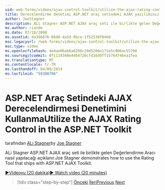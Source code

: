 ```yaml
---
uid: web-forms/videos/ajax-control-toolkit/utilize-the-ajax-rating-control-in-the-aspnet-toolkit
title: Derecelendirme denetimi ASP.NET araç setindeki AJAX yazılımınız | Microsoft Docs
author: JoeStagner
description: ALi Stagner ASP.NET AJAX araç seti ile birlikte gelen Değerlendirme Aracı nasıl yapılacağı açıklanır.
ms.author: riande
ms.date: 07/10/2008
ms.assetid: da366876-06d8-4a5d-9bce-1f52530f04b0
msc.legacyurl: /web-forms/videos/ajax-control-toolkit/utilize-the-ajax-rating-control-in-the-aspnet-toolkit
msc.type: video
ms.openlocfilehash: 4e4ae06ab6a6208c20d5206e171e5c906ac55708
ms.sourcegitcommit: 0f1119340e4464720cfd16d0ff15764746ea1fea
ms.translationtype: MT
ms.contentlocale: tr-TR
ms.lasthandoff: 04/09/2019
ms.locfileid: "59388796"
---
```

# <a name="utilize-the-ajax-rating-control-in-the-aspnet-toolkit"></a><span data-ttu-id="6d97a-103">ASP.NET Araç Setindeki AJAX Derecelendirmesi Denetimini Kullanma</span><span class="sxs-lookup"><span data-stu-id="6d97a-103">Utilize the AJAX Rating Control in the ASP.NET Toolkit</span></span>

<span data-ttu-id="6d97a-104">tarafından [ALi Stagner](https://github.com/JoeStagner)</span><span class="sxs-lookup"><span data-stu-id="6d97a-104">by [Joe Stagner](https://github.com/JoeStagner)</span></span>

<span data-ttu-id="6d97a-105">ALi Stagner ASP.NET AJAX araç seti ile birlikte gelen Değerlendirme Aracı nasıl yapılacağı açıklanır.</span><span class="sxs-lookup"><span data-stu-id="6d97a-105">Joe Stagner demonstrates how to use the Rating Tool that ships with ASP.NET AJAX Toolkit.</span></span>

[<span data-ttu-id="6d97a-106">&#9654;Videoyu (20 dakika)</span><span class="sxs-lookup"><span data-stu-id="6d97a-106">&#9654; Watch video (20 minutes)</span></span>](https://channel9.msdn.com/Blogs/ASP-NET-Site-Videos/utilize-the-ajax-rating-control-in-the-aspnet-toolkit)

> [!div class="step-by-step"]
> <span data-ttu-id="6d97a-107">[Önceki](how-do-i-the-ajax-toolkit-reorder-control.md)
> [İleri](control-extenders.md)</span><span class="sxs-lookup"><span data-stu-id="6d97a-107">[Previous](how-do-i-the-ajax-toolkit-reorder-control.md)
[Next](control-extenders.md)</span></span>
